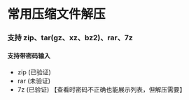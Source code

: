 # 常用压缩文件解压

### 支持 zip、tar(gz、xz、bz2)、rar、7z

#### 支持带密码输入

- zip (已验证)
- rar (未验证)
- 7z (已验证) 【查看时密码不正确也能展示列表，但解压需要】
